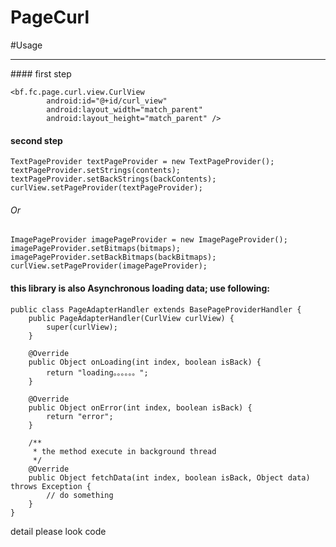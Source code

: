 PageCurl
========

#Usage
<hr/>
#### first step

    <bf.fc.page.curl.view.CurlView
            android:id="@+id/curl_view"
            android:layout_width="match_parent"
            android:layout_height="match_parent" />

#### second step

    TextPageProvider textPageProvider = new TextPageProvider();
    textPageProvider.setStrings(contents);
    textPageProvider.setBackStrings(backContents);
    curlView.setPageProvider(textPageProvider);

######  Or

    ImagePageProvider imagePageProvider = new ImagePageProvider();
    imagePageProvider.setBitmaps(bitmaps);
    imagePageProvider.setBackBitmaps(backBitmaps);
    curlView.setPageProvider(imagePageProvider);

#### this library is also Asynchronous loading data; use following:

    public class PageAdapterHandler extends BasePageProviderHandler {
        public PageAdapterHandler(CurlView curlView) {
            super(curlView);
        }

        @Override
        public Object onLoading(int index, boolean isBack) {
            return "loading。。。。。。";
        }

        @Override
        public Object onError(int index, boolean isBack) {
            return "error";
        }

        /**
         * the method execute in background thread
         */
        @Override
        public Object fetchData(int index, boolean isBack, Object data) throws Exception {
            // do something
        }
    }
detail please look code



